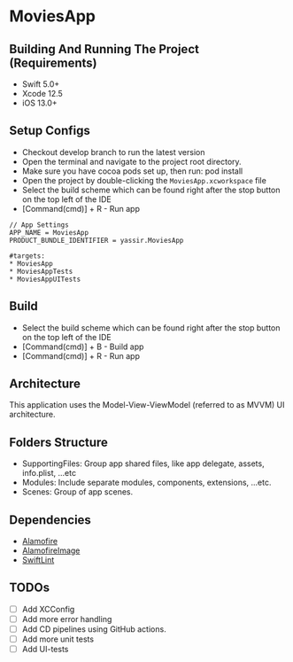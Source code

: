 # MoviesApp

## Building And Running The Project (Requirements)
* Swift 5.0+
* Xcode 12.5
* iOS 13.0+

## Setup Configs
- Checkout develop branch to run the latest version
- Open the terminal and navigate to the project root directory.
- Make sure you have cocoa pods set up, then run: pod install
- Open the project by double-clicking the `MoviesApp.xcworkspace` file
- Select the build scheme which can be found right after the stop button on the top left of the IDE
- [Command(cmd)] + R - Run app
```
// App Settings
APP_NAME = MoviesApp
PRODUCT_BUNDLE_IDENTIFIER = yassir.MoviesApp

#targets:
* MoviesApp
* MoviesAppTests
* MoviesAppUITests

```

## Build
* Select the build scheme which can be found right after the stop button on the top left of the IDE
* [Command(cmd)] + B - Build app
* [Command(cmd)] + R - Run app

## Architecture
This application uses the Model-View-ViewModel (referred to as MVVM) UI architecture.

## Folders Structure
* SupportingFiles: Group app shared files, like app delegate, assets, info.plist, ...etc
* Modules: Include separate modules, components, extensions, ...etc.
* Scenes: Group of app scenes.

## Dependencies
* [Alamofire](https://github.com/Alamofire/Alamofire)
* [AlamofireImage](https://github.com/Alamofire/AlamofireImage)
* [SwiftLint](https://github.com/realm/SwiftLint)

## TODOs

- [ ] Add XCConfig
- [ ] Add more error handling
- [ ] Add CD pipelines using GitHub actions.
- [ ] Add more unit tests
- [ ] Add UI-tests
